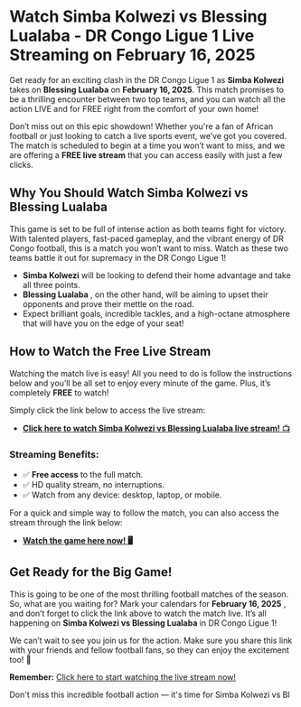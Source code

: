 # Watch Simba Kolwezi vs Blessing Lualaba - DR Congo Ligue 1 Live Streaming on February 16, 2025

Get ready for an exciting clash in the DR Congo Ligue 1 as **Simba Kolwezi** takes on **Blessing Lualaba** on **February 16, 2025**. This match promises to be a thrilling encounter between two top teams, and you can watch all the action LIVE and for FREE right from the comfort of your own home!

Don’t miss out on this epic showdown! Whether you're a fan of African football or just looking to catch a live sports event, we’ve got you covered. The match is scheduled to begin at a time you won’t want to miss, and we are offering a **FREE live stream** that you can access easily with just a few clicks.

## Why You Should Watch Simba Kolwezi vs Blessing Lualaba

This game is set to be full of intense action as both teams fight for victory. With talented players, fast-paced gameplay, and the vibrant energy of DR Congo football, this is a match you won’t want to miss. Watch as these two teams battle it out for supremacy in the DR Congo Ligue 1!

- **Simba Kolwezi** will be looking to defend their home advantage and take all three points.
- **Blessing Lualaba** , on the other hand, will be aiming to upset their opponents and prove their mettle on the road.
- Expect brilliant goals, incredible tackles, and a high-octane atmosphere that will have you on the edge of your seat!

## How to Watch the Free Live Stream

Watching the match live is easy! All you need to do is follow the instructions below and you’ll be all set to enjoy every minute of the game. Plus, it’s completely **FREE** to watch!

Simply click the link below to access the live stream:

- [**Click here to watch Simba Kolwezi vs Blessing Lualaba live stream!** 📺](https://tinyurl.com/livestreamfreeo?st=Simba+Kolwezi+vs+Blessing+Lualaba&si=ghc)

### Streaming Benefits:

- ✅ **Free access** to the full match.
- ✅ HD quality stream, no interruptions.
- ✅ Watch from any device: desktop, laptop, or mobile.

For a quick and simple way to follow the match, you can also access the stream through the link below:

- [**Watch the game here now! 🖥️**](https://tinyurl.com/livestreamfreeo?st=Simba+Kolwezi+vs+Blessing+Lualaba&si=ghc)

## Get Ready for the Big Game!

This is going to be one of the most thrilling football matches of the season. So, what are you waiting for? Mark your calendars for **February 16, 2025** , and don’t forget to click the link above to watch the match live. It’s all happening on **Simba Kolwezi vs Blessing Lualaba** in DR Congo Ligue 1!

We can’t wait to see you join us for the action. Make sure you share this link with your friends and fellow football fans, so they can enjoy the excitement too! 🙌

**Remember:** [Click here to start watching the live stream now!](https://tinyurl.com/livestreamfreeo?st=Simba+Kolwezi+vs+Blessing+Lualaba&si=ghc)

Don't miss this incredible football action — it's time for Simba Kolwezi vs Bl
